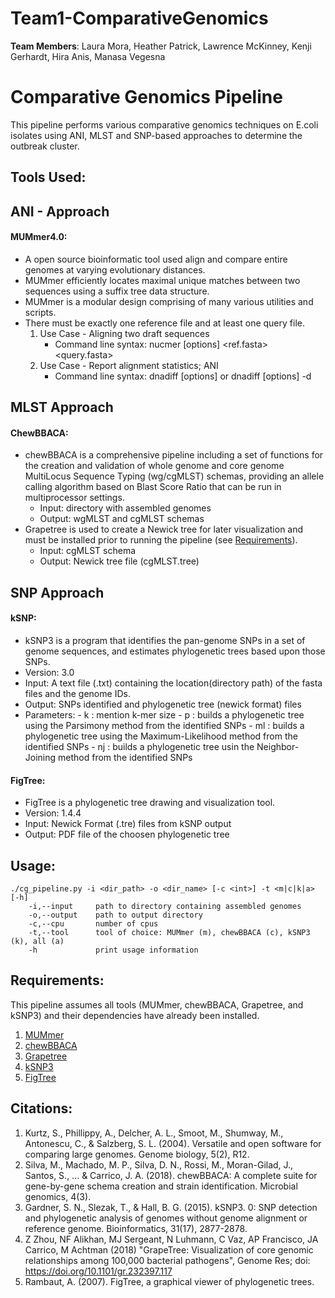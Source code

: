 # Team1-ComparativeGenomics

**Team Members**: Laura Mora, Heather Patrick, Lawrence McKinney, Kenji Gerhardt, Hira Anis, Manasa Vegesna 

# Comparative Genomics Pipeline

This pipeline performs various comparative genomics techniques on E.coli isolates using ANI, MLST and SNP-based approaches to determine the outbreak cluster. 

## Tools Used:

## ANI - Approach
	
#### MUMmer4.0:	
   * A open source bioinformatic tool used align and compare entire genomes at varying evolutionary distances.
   * MUMmer efficiently locates maximal unique matches between two sequences using a suffix tree data structure.
   * MUMmer is a modular design comprising of many various utilities and scripts.
   * There must be exactly one reference file and at least one query file.
     1. Use Case - Aligning two draft sequences
         * Command line syntax: nucmer [options] <ref.fasta> <query.fasta>
     2. Use Case - Report alignment statistics; ANI
         * Command line syntax: dnadiff  [options]  <reference>  <query> or dnadiff  [options]  -d <delta file>
   
## MLST Approach

#### ChewBBACA:	
   * chewBBACA is a comprehensive pipeline including a set of functions for the creation and validation of whole genome and core genome MultiLocus Sequence Typing (wg/cgMLST) schemas, providing an allele calling algorithm based on Blast Score Ratio that can be run in multiprocessor settings.
     * Input: directory with assembled genomes
     * Output: wgMLST and cgMLST schemas
   * Grapetree is used to create a Newick tree for later visualization and must be installed prior to running the pipeline (see [Requirements](#Requirements)).
     * Input: cgMLST schema
     * Output: Newick tree file (cgMLST.tree)	
   
## SNP Approach

#### kSNP:
   * kSNP3 is a program that identifies the pan-genome SNPs in a set of genome sequences, and estimates
phylogenetic trees based upon those SNPs. 
   * Version: 3.0
   * Input: A text file (.txt) containing the location(directory path) of the fasta files and the genome IDs.
   * Output: SNPs identified and phylogenetic tree (newick format) files
   * Parameters: - k : mention k-mer size 
		 - p : builds a phylogenetic tree using the Parsimony method from the identified SNPs
		 - ml : builds a phylogenetic tree using the Maximum-Likelihood method from the identified SNPs
		 - nj : builds a phylogenetic tree usin the Neighbor-Joining method from the identified SNPs

#### FigTree:
   * FigTree is a phylogenetic tree drawing and visualization tool. 
   * Version: 1.4.4
   * Input: Newick Format (.tre) files from kSNP output
   * Output: PDF file of the choosen phylogenetic tree

## Usage:
```
./cg_pipeline.py -i <dir_path> -o <dir_name> [-c <int>] -t <m|c|k|a> [-h]
    -i,--input     path to directory containing assembled genomes
    -o,--output    path to output directory
    -c,--cpu       number of cpus
    -t,--tool      tool of choice: MUMmer (m), chewBBACA (c), kSNP3 (k), all (a)
    -h             print usage information    
```

## Requirements:
This pipeline assumes all tools (MUMmer, chewBBACA, Grapetree, and kSNP3) and their dependencies have already been installed.
1. [MUMmer](http://mummer.sourceforge.net/)
2. [chewBBACA](https://github.com/B-UMMI/chewBBACA) 
3. [Grapetree](https://github.com/achtman-lab/GrapeTree)
4. [kSNP3](https://sourceforge.net/projects/ksnp/)
5. [FigTree](http://tree.bio.ed.ac.uk/software/figtree/)

## Citations:

1) Kurtz, S., Phillippy, A., Delcher, A. L., Smoot, M., Shumway, M., Antonescu, C., & Salzberg, S. L. (2004). Versatile and open software for comparing large genomes. Genome biology, 5(2), R12.
2) Silva, M., Machado, M. P., Silva, D. N., Rossi, M., Moran-Gilad, J., Santos, S., ... & Carrico, J. A. (2018). chewBBACA: A complete suite for gene-by-gene schema creation and strain identification. Microbial genomics, 4(3).
3) Gardner, S. N., Slezak, T., & Hall, B. G. (2015). kSNP3. 0: SNP detection and phylogenetic analysis of genomes without genome alignment or reference genome. Bioinformatics, 31(17), 2877-2878.
4) Z Zhou, NF Alikhan, MJ Sergeant, N Luhmann, C Vaz, AP Francisco, JA Carrico, M Achtman (2018) "GrapeTree: Visualization of core genomic relationships among 100,000 bacterial pathogens", Genome Res; doi: https://doi.org/10.1101/gr.232397.117
5) Rambaut, A. (2007). FigTree, a graphical viewer of phylogenetic trees.
